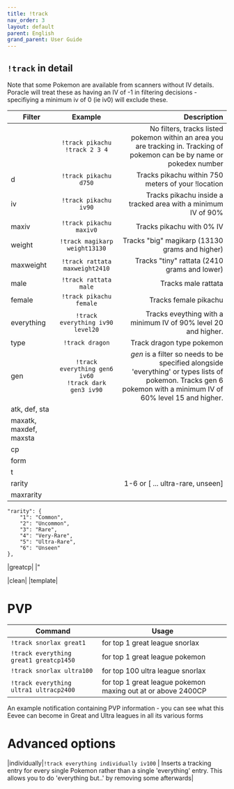 ```yaml
---
title: !track
nav_order: 3
layout: default
parent: English
grand_parent: User Guide
---
```


## `!track` in detail

Note that some Pokemon are available from scanners without IV details. Poracle will treat these as having an IV
of -1 in filtering decisions - specifiying a minimum iv of 0 (ie iv0) will exclude these.

| Filter    | Example                         | Description  |
|----------|:-------------------------------:|------------:|
|           |`!track pikachu`<br>`!track 2 3 4` | No filters, tracks listed pokemon within an area you are tracking in.  Tracking of pokemon can be by name or pokedex number|
|d          |`!track pikachu d750`            | Tracks pikachu within 750 meters of your !location |
|iv         |`!track pikachu iv90`            | Tracks pikachu inside a tracked area with a minimum IV of 90%  |
|maxiv      |`!track pikachu maxiv0`          | Tracks pikachu with 0% IV   |
|weight     |`!track magikarp weight13130`    | Tracks "big" magikarp (13130 grams and higher)|
|maxweight  |`!track rattata maxweight2410`   | Tracks "tiny" rattata (2410 grams and lower)|
|male       |`!track rattata male`            | Tracks male rattata |
|female     |`!track pikachu female`          | Tracks female pikachu |
|everything |`!track everything iv90 level20` | Tracks eveything with a minimum IV of 90% level 20 and higher. |
|type|`!track dragon` | Track dragon type pokemon
|gen |`!track everything gen6 iv60`<br>`!track dark gen3 iv90` | *gen* is a filter so needs to be specified alongside 'everything' or types lists of pokemon. Tracks gen 6 pokemon with a minimum IV of 60% level 15 and higher. |
|atk, def, sta|
|maxatk, maxdef, maxsta|
|cp|
|form||
|t|
|rarity||1-6 or [ ... ultra-rare, unseen]|
|maxrarity|
    "rarity": {
        "1": "Common",
        "2": "Uncommon",
        "3": "Rare",
        "4": "Very-Rare",
        "5": "Ultra-Rare",
        "6": "Unseen"
    },
|greatcp|
|"

|clean|
|template|

# PVP

|Command|Usage|
|---|---|
|`!track snorlax great1`| for top 1 great league snorlax|
|`!track everything great1 greatcp1450`| for top 1 great league pokemon| maxing out at or above 1450CP|
|`!track snorlax ultra100`| for top 100 ultra league snorlax|
|`!track everything ultra1 ultracp2400`| for top 1 great league pokemon maxing out at or above 2400CP|

An example notification containing PVP information - you can see what this Eevee can become in Great and Ultra leagues in all its various forms


# Advanced options

|individually|`!track everything individually iv100` | Inserts a tracking entry for every single Pokemon rather than a single 'everything' entry. This allows you to do 'everything but..' by removing some afterwards|
